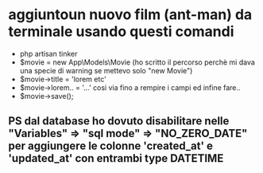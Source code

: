 # aggiuntoun nuovo film (ant-man) da terminale usando questi comandi 

- php artisan tinker
- $movie = new App\Models\Movie (ho scritto il percorso perchè mi dava una specie di warning se mettevo solo "new Movie")
- $movie->title = 'lorem etc'
- $movie->lorem.. = '...' cosi via fino a rempire i campi ed infine fare..
- $movie->save();

## PS dal database ho dovuto disabilitare nelle "Variables" => "sql mode" => "​NO_ZERO_DATE" per aggiungere le colonne 'created_at' e 'updated_at' con entrambi type DATETIME
